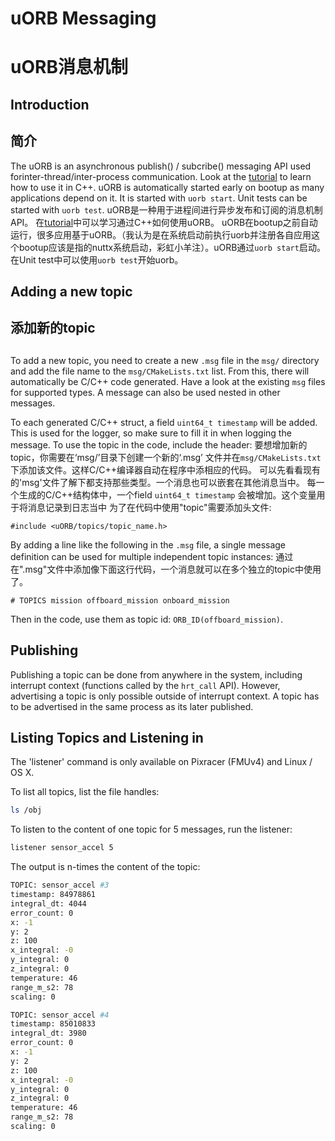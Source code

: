 # uORB Messaging
# uORB消息机制
## Introduction
## 简介

The uORB is an asynchronous publish() / subcribe() messaging API used forinter-thread/inter-process communication.
Look at the [tutorial](tutorial-hello-sky.md) to learn how to use it in C++.
uORB is automatically started early on bootup as many applications depend on it.
It is started with `uorb start`. Unit tests can be started with `uorb test`.
uORB是一种用于进程间进行异步发布和订阅的消息机制API。
在[tutorial](tutorial-hello-sky.md)中可以学习通过C++如何使用uORB。
uORB在bootup之前自动运行，很多应用基于uORB。（我认为是在系统启动前执行uorb并注册各自应用这个bootup应该是指的nuttx系统启动，彩虹小羊注）。uORB通过`uorb start`启动。在Unit test中可以使用`uorb test`开始uorb。
## Adding a new topic
## 添加新的topic
##
To add a new topic, you need to create a new `.msg` file in the `msg/`
directory and add the file name to the `msg/CMakeLists.txt` list. From this,
there will automatically be C/C++ code generated.
Have a look at the existing `msg` files for supported types. A message can also
be used nested in other messages.

To each generated C/C++ struct, a field `uint64_t timestamp` will be added. This
is used for the logger, so make sure to fill it in when logging the message.
To use the topic in the code, include the header:
要想增加新的topic，你需要在‘msg/’目录下创建一个新的‘.msg’ 文件并在`msg/CMakeLists.txt`下添加该文件。这样C/C++编译器自动在程序中添相应的代码。
可以先看看现有的'msg'文件了解下都支持那些类型。一个消息也可以嵌套在其他消息当中。
每一个生成的C/C++结构体中，一个field `uint64_t timestamp` 会被增加。这个变量用于将消息记录到日志当中
为了在代码中使用"topic"需要添加头文件:
```
#include <uORB/topics/topic_name.h>
```

By adding a line like the following in the `.msg` file, a single message
definition can be used for multiple independent topic instances:
通过在".msg"文件中添加像下面这行代码，一个消息就可以在多个独立的topic中使用了。
```
# TOPICS mission offboard_mission onboard_mission
```

Then in the code, use them as topic id: `ORB_ID(offboard_mission)`.

## Publishing

Publishing a topic can be done from anywhere in the system, including interrupt context (functions called by the `hrt_call` API). However, advertising a topic is only possible outside of interrupt context. A topic has to be advertised in the same process as its later published.

## Listing Topics and Listening in

<aside class="note">
The 'listener' command is only available on Pixracer (FMUv4) and Linux / OS X.
</aside>

To list all topics, list the file handles:

```sh
ls /obj
```

To listen to the content of one topic for 5 messages, run the listener:

```sh
listener sensor_accel 5
```

The output is n-times the content of the topic:

```sh
TOPIC: sensor_accel #3
timestamp: 84978861
integral_dt: 4044
error_count: 0
x: -1
y: 2
z: 100
x_integral: -0
y_integral: 0
z_integral: 0
temperature: 46
range_m_s2: 78
scaling: 0

TOPIC: sensor_accel #4
timestamp: 85010833
integral_dt: 3980
error_count: 0
x: -1
y: 2
z: 100
x_integral: -0
y_integral: 0
z_integral: 0
temperature: 46
range_m_s2: 78
scaling: 0
```

